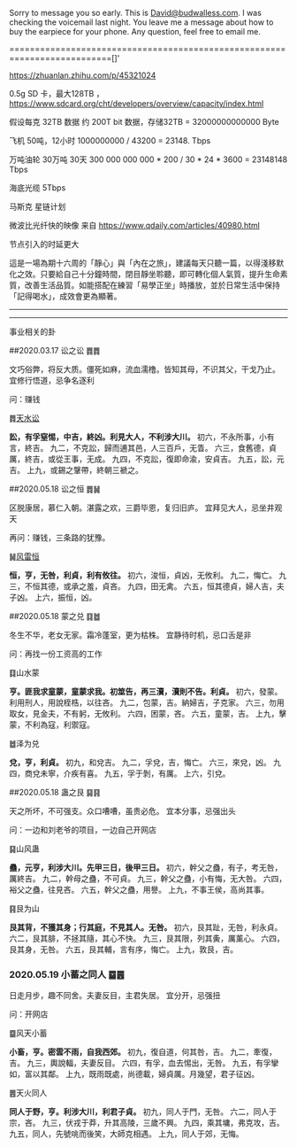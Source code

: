 Sorry to message you so early. This is David@budwalless.com. I was checking the voicemail last night. You leave me a message about how to buy the earpiece for your phone. Any question, feel free to email me.

==========================================================================[]'

https://zhuanlan.zhihu.com/p/45321024

0.5g SD 卡，最大128TB ，https://www.sdcard.org/cht/developers/overview/capacity/index.html

假设每克 32TB 数据  约 200T bit 数据，存储32TB = 32000000000000 Byte

飞机 50吨，12小时  1000000000 / 43200 = 23148. Tbps

万吨油轮 30万吨  30天   300 000 000 000 * 200 / 30 * 24 * 3600 = 23148148 Tbps 

海底光缆 5Tbps



马斯克 星链计划 



微波比光纤快的映像 来自 https://www.qdaily.com/articles/40980.html

节点引入的时延更大



這是一場為期十六周的「靜心」與「內在之旅」，建議每天只聽一篇，以得淺移默化之效。只要給自己十分鐘時間，閉目靜坐聆聽，即可轉化個人氣質，提升生命素質，改善生活品質。如能搭配在練習「易學正坐」時播放，並於日常生活中保持「記得喝水」，成效會更為顯著。

---



----

事业相关的卦

##2020.03.17 讼之讼 ䷅䷅

文巧俗弊，将反大质。僵死如麻，流血濡橹。皆知其母，不识其父，干戈乃止。
宜修行悟道，忌争名逐利

问：赚钱

䷅[天水讼](https://www.eee-learning.com/book/neweee06)

**訟，有孚窒惕，中吉，終凶。利見大人，不利涉大川。**
初六，不永所事，小有言，終吉。
九二，不克訟，歸而逋其邑，人三百戶，无眚。
六三，食舊德，貞厲，終吉，或從王事，无成。
九四，不克訟，復即命渝，安貞吉。
九五，訟，元吉。
上九，或錫之鞶帶，終朝三褫之。

##2020.05.18 讼之恒 ䷅䷟

区脱康居，慕仁入朝。湛露之欢，三爵毕恩，复归旧庐。
宜拜见大人，忌坐井观天

再问：赚钱，三条路的犹豫。

䷟[风雷恒](https://www.eee-learning.com/book/neweee32)

**恒，亨，无咎，利貞，利有攸往。**
初六，浚恒，貞凶，无攸利。
九二，悔亡。
九三，不恒其德，或承之羞，貞吝。
九四，田无禽。
六五，恒其德貞，婦人吉，夫子凶。
上六，振恒，凶。

##2020.05.18 蒙之兑 ䷃䷹

冬生不华，老女无家。霜冷蓬室，更为枯株。
宜静待时机，忌口舌是非

问：再找一份工资高的工作

䷃山水蒙

**亨。匪我求童蒙，童蒙求我。初筮告，再三瀆，瀆則不告。利貞。**
初六，發蒙。利用刑人，用說桎梏，以往吝。
九二，包蒙，吉。納婦吉，子克家。
六三，勿用取女，見金夫，不有躬，无攸利。
六四，困蒙，吝。
六五，童蒙，吉。
上九，擊蒙，不利為寇，利禦寇。

䷹泽为兑

**兌，亨，利貞。**
初九，和兌吉。
九二，孚兌，吉，悔亡。
六三，來兌，凶。
九四，商兌未寧，介疾有喜。
九五，孚于剝，有厲。
上六，引兌。

##2020.05.18 蛊之艮 ䷑䷳

天之所坏，不可强支。众口嘈嘈，虽贵必危。
宜本分事，忌强出头

问：一边和刘老爷的项目，一边自己开网店

䷑山风蛊

**蠱，元亨，利涉大川。先甲三日，後甲三日。**
初六，幹父之蠱，有子，考无咎，厲終吉。
九二，幹母之蠱，不可貞。
九三，幹父之蠱，小有悔，无大咎。
六四，裕父之蠱，往見吝。
六五，幹父之蠱，用譽。
上九，不事王侯，高尚其事。

䷳艮为山

**艮其背，不獲其身；行其庭，不見其人。无咎。**
初六，艮其趾，无咎，利永貞。
六二，艮其腓，不拯其隨，其心不快。
九三，艮其限，列其夤，厲薰心。
六四，艮其身，无咎。
六五，艮其輔，言有序，悔亡。
上九，敦艮，吉。

### 2020.05.19 小蓄之同人 ䷈䷌

日走月步，趣不同舍。夫妻反目，主君失居。
宜分开，忌强扭

问：开网店

䷈风天小蓄

**小畜，亨。密雲不雨，自我西郊。**
初九，復自道，何其咎，吉。
九二，牽復，吉。
九三，輿說輻，夫妻反目。
六四，有孚，血去惕出，无咎。
九五，有孚攣如，富以其鄰。
上九，既雨既處，尚德載，婦貞厲。月幾望，君子征凶。

䷌天火同人

**同人于野，亨。利涉大川，利君子貞。**
初九，同人于門，无咎。
六二，同人于宗，吝。
九三，伏戎于莽，升其高陵，三歲不興。
九四，乘其墉，弗克攻，吉。
九五，同人，先號咷而後笑，大師克相遇。
上九，同人于郊，无悔。